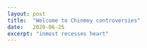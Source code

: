 ```yaml
---
layout: post
title:  "Welcome to Chinmoy controversies"
date:   2020-06-25
excerpt: "inmost recesses heart"
---
```


